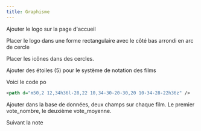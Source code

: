 ```yaml
---
title: Graphisme
---
```


Ajouter le logo sur la page d'accueil

Placer le logo dans une forme rectangulaire avec le côté bas arrondi en arc de cercle

Placer les icônes dans des cercles.


Ajouter des étoiles (5) pour le système de notation des films

Voici le code po

```svg
<path d="m50,2 12,34h36l-28,22 10,34-30-20-30,20 10-34-28-22h36z" />
```

Ajouter dans la base de données, deux champs sur chaque film. Le premier vote_nombre, le deuxième vote_moyenne.

Suivant la note
